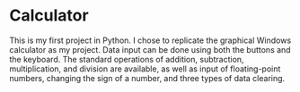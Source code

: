 # Calculator
This is my first project in Python. I chose to replicate the graphical Windows calculator as my project. Data input can be done using both the buttons and the keyboard. The standard operations of addition, subtraction, multiplication, and division are available, as well as input of floating-point numbers, changing the sign of a number, and three types of data clearing.
